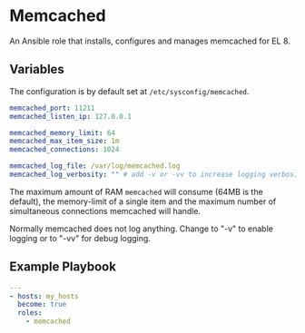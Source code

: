 # Memcached

An Ansible role that installs, configures and manages memcached for EL 8.

## Variables

The configuration is by default set at `/etc/sysconfig/memcached`.

```yaml
memcached_port: 11211
memcached_listen_ip: 127.0.0.1

memcached_memory_limit: 64
memcached_max_item_size: 1m
memcached_connections: 1024

memcached_log_file: /var/log/memcached.log
memcached_log_verbosity: "" # add -v or -vv to increase logging verbosity
```

The maximum amount of RAM `memcached` will consume (64MB is the default), the memory-limit of a single item and the maximum number of simultaneous connections memcached will handle.

Normally memcached does not log anything. Change to "-v" to enable logging or to "-vv" for debug logging.

## Example Playbook

```yaml
---
- hosts: my_hosts
  become: true
  roles:
    - memcached
```
